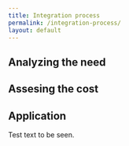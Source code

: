 ```yaml
---
title: Integration process
permalink: /integration-process/
layout: default
---
```

## Analyzing the need

## Assesing the cost

## Application
Test text to be seen.
